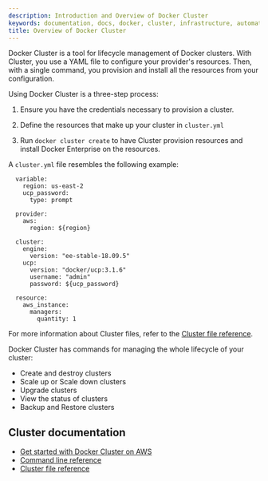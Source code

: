 ```yaml
---
description: Introduction and Overview of Docker Cluster
keywords: documentation, docs, docker, cluster, infrastructure, automation
title: Overview of Docker Cluster
---
```


Docker Cluster is a tool for lifecycle management of Docker clusters.
With Cluster, you use a YAML file to configure your provider's resources.
Then, with a single command, you provision and install all the resources
from your configuration.

Using Docker Cluster is a three-step process:

1. Ensure you have the credentials necessary to provision a cluster.

2. Define the resources that make up your cluster in `cluster.yml`

3. Run `docker cluster create` to have Cluster provision resources and install Docker Enterprise on the resources.

A `cluster.yml` file resembles the following example:

      variable:
        region: us-east-2
        ucp_password:
          type: prompt

      provider:
        aws:
          region: ${region}

      cluster:
        engine:
          version: "ee-stable-18.09.5"
        ucp:
          version: "docker/ucp:3.1.6"
          username: "admin"
          password: ${ucp_password}

      resource:
        aws_instance:
          managers:
            quantity: 1

For more information about Cluster files, refer to the
[Cluster file reference](cluster-file/index.md).

Docker Cluster has commands for managing the whole lifecycle of your cluster:

 * Create and destroy clusters
 * Scale up or Scale down clusters
 * Upgrade clusters
 * View the status of clusters
 * Backup and Restore clusters

## Cluster documentation

- [Get started with Docker Cluster on AWS](aws.md)
- [Command line reference](./reference/index.md)
- [Cluster file reference](./cluster-file/index.md)

